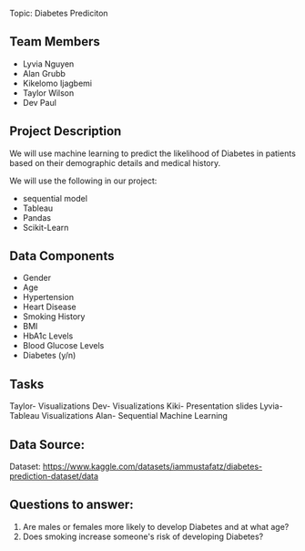 Topic: Diabetes Prediciton

## Team Members
- Lyvia Nguyen
- Alan Grubb
- Kikelomo Ijagbemi
- Taylor Wilson
- Dev Paul

## Project Description
We will use machine learning to predict the likelihood of Diabetes in patients based on their demographic details and medical history. 

We will use the following in our project:
- sequential model
- Tableau
- Pandas
- Scikit-Learn

## Data Components
- Gender
- Age
- Hypertension
- Heart Disease
- Smoking History
- BMI
- HbA1c Levels
- Blood Glucose Levels
- Diabetes (y/n)

## Tasks
Taylor- Visualizations
Dev- Visualizations
Kiki- Presentation slides
Lyvia- Tableau Visualizations
Alan- Sequential Machine Learning

## Data Source:
Dataset: https://www.kaggle.com/datasets/iammustafatz/diabetes-prediction-dataset/data
  
## Questions to answer:
1. Are males or females more likely to develop Diabetes and at what age?
2. Does smoking increase someone's risk of developing Diabetes?


